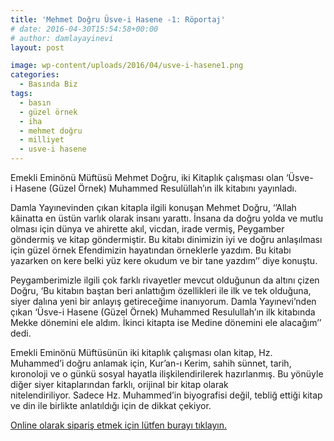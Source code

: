 ```yaml
---
title: 'Mehmet Doğru Üsve-i Hasene -1: Röportaj'
# date: 2016-04-30T15:54:58+00:00
# author: damlayayinevi
layout: post

image: wp-content/uploads/2016/04/usve-i-hasene1.png
categories:
  - Basında Biz
tags:
  - basın
  - güzel örnek
  - iha
  - mehmet doğru
  - milliyet
  - usve-i hasene
---
```

Emekli Eminönü Müftüsü Mehmet Doğru, iki Kitaplık çalışması olan ‘Üsve-i Hasene (Güzel Örnek) Muhammed Resulüllah’ın ilk kitabını yayınladı.

Damla Yayınevinden çıkan kitapla ilgili konuşan Mehmet Doğru, ‘’Allah kâinatta en üstün varlık olarak insanı yarattı. İnsana da doğru yolda ve mutlu olması için dünya ve ahirette akıl, vicdan, irade vermiş, Peygamber göndermiş ve kitap göndermiştir. Bu kitabı dinimizin iyi ve doğru anlaşılması için güzel örnek Efendimizin hayatından örneklerle yazdım. Bu kitabı yazarken on kere belki yüz kere okudum ve bir tane yazdım’’ diye konuştu.

Peygamberimizle ilgili çok farklı rivayetler mevcut olduğunun da altını çizen Doğru, ‘Bu kitabın baştan beri anlattığım özellikleri ile ilk ve tek olduğuna, siyer dalına yeni bir anlayış getireceğime inanıyorum. Damla Yayınevi’nden çıkan ‘Üsve-i Hasene (Güzel Örnek) Muhammed Resulullah’ın ilk kitabında Mekke dönemini ele aldım. İkinci kitapta ise Medine dönemini ele alacağım’’ dedi.

Emekli Eminönü Müftüsünün iki kitaplık çalışması olan kitap, Hz. Muhammed’i doğru anlamak için, Kur’an-ı Kerim, sahih sünnet, tarih, kıronoloji ve o günkü sosyal hayatla ilişkilendirilerek hazırlanmış. Bu yönüyle diğer siyer kitaplarından farklı, orijinal bir kitap olarak nitelendiriliyor. Sadece Hz. Muhammed’in biyografisi değil, tebliğ ettiği kitap ve din ile birlikte anlatıldığı için de dikkat çekiyor.

<a href="https://www.damlayayinevi.com.tr/usve-i-hasene-muhammed-resulullah-1-mekke-donemi" target="_blank">Online olarak sipariş etmek için lütfen burayı tıklayın.</a>